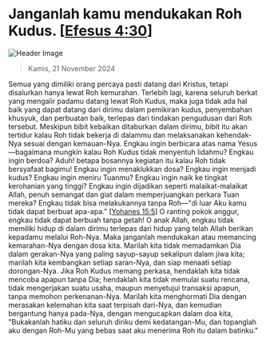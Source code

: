 
# Janganlah kamu mendukakan Roh Kudus. [[Efesus 4:30](http://alkitab.sabda.org/?Efesus%204:30)]

![Header Image](https://alkitab.app/slice/sunrise.jpg)

> Kamis, 21 November 2024

Semua yang dimiliki orang percaya pasti datang dari Kristus, tetapi disalurkan hanya lewat Roh kemurahan. Terlebih lagi, karena seluruh berkat yang mengalir padamu datang lewat Roh Kudus, maka juga tidak ada hal baik yang dapat datang dari dirimu dalam pemikiran kudus, penyembahan khusyuk, dan perbuatan baik, terlepas dari tindakan pengudusan dari Roh tersebut. Meskipun bibit kebaikan ditaburkan dalam dirimu, bibit itu akan tertidur kalau Roh tidak bekerja di dalammu dan melaksanakan kehendak-Nya sesuai dengan kemauan-Nya. Engkau ingin berbicara atas nama Yesus—bagaimana mungkin kalau Roh Kudus tidak menyentuh lidahmu? Engkau ingin berdoa? Aduh! betapa bosannya kegiatan itu kalau Roh tidak bersyafaat bagimu! Engkau ingin menaklukkan dosa? Engkau ingin menjadi kudus? Engkau ingin meniru Tuanmu? Engkau ingin naik ke tingkat kerohanian yang tinggi? Engkau ingin dijadikan seperti malaikat-malaikat Allah, penuh semangat dan giat dalam memperjuangkan perkara Tuan mereka? Engkau tidak bisa melakukannya tanpa Roh—"di luar Aku kamu tidak dapat berbuat apa-apa." [[Yohanes 15:5](http://alkitab.sabda.org/?Yohanes%2015:5)] O ranting pokok anggur, engkau tidak dapat berbuah tanpa getah! O anak Allah, engkau tidak memiliki hidup di dalam dirimu terlepas dari hidup yang telah Allah berikan kepadamu melalui Roh-Nya. Maka janganlah mendukakan atau memancing kemarahan-Nya dengan dosa kita. Marilah kita tidak memadamkan Dia dalam gerakan-Nya yang paling sayup-sayup sekalipun dalam jiwa kita; marilah kita kembangkan setiap saran-Nya, dan siap menaati setiap dorongan-Nya. Jika Roh Kudus memang perkasa, hendaklah kita tidak mencoba apapun tanpa Dia; hendaklah kita tidak memulai suatu rencana, tidak mengerjakan suatu usaha, maupun menyetujui transaksi apapun, tanpa memohon perkenanan-Nya. Marilah kita menghormati Dia dengan merasakan kelemahan kita saat terpisah dari-Nya, dan kemudian bergantung hanya pada-Nya, dengan mengucapkan dalam doa kita, "Bukakanlah hatiku dan seluruh diriku demi kedatangan-Mu, dan topanglah aku dengan Roh-Mu yang bebas saat aku menerima Roh itu dalam batinku."
    